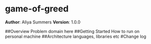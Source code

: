 # game-of-greed
**Author**: Aliya Summers
**Version**: 1.0.0

##Overview
    Problem domain here
##Getting Started
    How to run on personal machine
##Architecture
    languages, libraries etc
#Change log


<!-- Goals:
Set aside dice after each roll
Allow user to enter score for each roll
Showuld be able to "bank" current score, then roll again
Track total score
Track total round
 -->